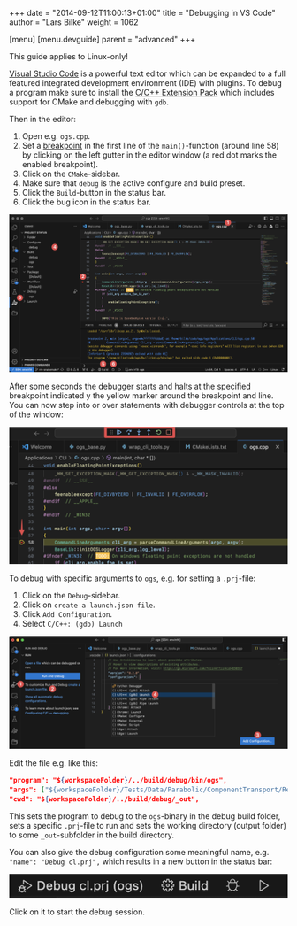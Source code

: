 +++
date = "2014-09-12T11:00:13+01:00"
title = "Debugging in VS Code"
author = "Lars Bilke"
weight = 1062

[menu]
  [menu.devguide]
    parent = "advanced"
+++

<div class="note">
<i class="far fa-exclamation-triangle"></i> This guide applies to Linux-only!
</div>

[Visual Studio Code](https://code.visualstudio.com/) is a powerful text editor which can be expanded to a full featured integrated development environment (IDE) with plugins. To debug a program make sure to install the [C/C++ Extension Pack](https://marketplace.visualstudio.com/items?itemName=ms-vscode.cpptools-extension-pack) which includes support for CMake and debugging with `gdb`.

Then in the editor:

1. Open e.g. `ogs.cpp`.
2. Set a [breakpoint](https://code.visualstudio.com/docs/editor/debugging#_breakpoints) in the first line of the `main()`-function (around line 58) by clicking on the left gutter in the editor window (a red dot marks the enabled breakpoint).
3. Click on the `CMake`-sidebar.
4. Make sure that `debug` is the active configure and build preset.
5. Click the `Build`-button in the status bar.
6. Click the bug icon in the status bar.

![Initiate debug session](vscode-debugging-1.png)

After some seconds the debugger starts and halts at the specified breakpoint indicated y the yellow marker around the breakpoint and line. You can now step into or over statements with debugger controls at the top of the window:

![Running debug session](vscode-debugging-2.png)

To debug with specific arguments to `ogs`, e.g. for setting a `.prj`-file:

1. Click on the `Debug`-sidebar.
2. Click on `create a launch.json file`.
3. Click `Add Configuration`.
4. Select `C/C++: (gdb) Launch`

![Setup a launch.json file](vscode-debugging-3.png)

Edit the file e.g. like this:

```json
"program": "${workspaceFolder}/../build/debug/bin/ogs",
"args": ["${workspaceFolder}/Tests/Data/Parabolic/ComponentTransport/ReactiveTransport/CO2Injection/cl.prj"],
"cwd": "${workspaceFolder}/../build/debug/_out",
```

This sets the program to debug to the `ogs`-binary in the debug build folder, sets a specific `.prj`-file to run and sets the working directory (output folder) to some `_out`-subfolder in the build directory.

You can also give the debug configuration some meaningful name, e.g. `"name": "Debug cl.prj",` which results in a new button in the status bar:

![Debug button](vscode-debugging-4.png)

Click on it to start the debug session.
